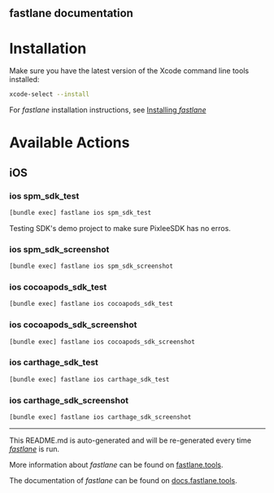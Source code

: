 fastlane documentation
----

# Installation

Make sure you have the latest version of the Xcode command line tools installed:

```sh
xcode-select --install
```

For _fastlane_ installation instructions, see [Installing _fastlane_](https://docs.fastlane.tools/#installing-fastlane)

# Available Actions

## iOS

### ios spm_sdk_test

```sh
[bundle exec] fastlane ios spm_sdk_test
```

Testing SDK's demo project to make sure PixleeSDK has no erros.

### ios spm_sdk_screenshot

```sh
[bundle exec] fastlane ios spm_sdk_screenshot
```



### ios cocoapods_sdk_test

```sh
[bundle exec] fastlane ios cocoapods_sdk_test
```



### ios cocoapods_sdk_screenshot

```sh
[bundle exec] fastlane ios cocoapods_sdk_screenshot
```



### ios carthage_sdk_test

```sh
[bundle exec] fastlane ios carthage_sdk_test
```



### ios carthage_sdk_screenshot

```sh
[bundle exec] fastlane ios carthage_sdk_screenshot
```



----

This README.md is auto-generated and will be re-generated every time [_fastlane_](https://fastlane.tools) is run.

More information about _fastlane_ can be found on [fastlane.tools](https://fastlane.tools).

The documentation of _fastlane_ can be found on [docs.fastlane.tools](https://docs.fastlane.tools).

